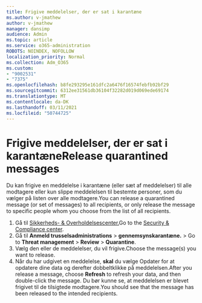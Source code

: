 ```yaml
---
title: Frigive meddelelser, der er sat i karantæne
ms.author: v-jmathew
author: v-jmathew
manager: dansimp
audience: Admin
ms.topic: article
ms.service: o365-administration
ROBOTS: NOINDEX, NOFOLLOW
localization_priority: Normal
ms.collection: Adm_O365
ms.custom:
- "9002531"
- "7375"
ms.openlocfilehash: b8fe293295e161dfc2a6476f16574febfb92bf29
ms.sourcegitcommit: 6312ee31561db36104f32282d019d069ede69174
ms.translationtype: MT
ms.contentlocale: da-DK
ms.lasthandoff: 03/11/2021
ms.locfileid: "50744725"
---
```

# <a name="release-quarantined-messages"></a><span data-ttu-id="35b72-102">Frigive meddelelser, der er sat i karantæne</span><span class="sxs-lookup"><span data-stu-id="35b72-102">Release quarantined messages</span></span>

<span data-ttu-id="35b72-103">Du kan frigive en meddelelse i karantæne (eller sæt af meddelelser) til alle modtagere eller kun slippe meddelelsen til bestemte personer, som du vælger på listen over alle modtagere.</span><span class="sxs-lookup"><span data-stu-id="35b72-103">You can release a quarantined message (or set of messages) to all recipients, or only release the message to specific people whom you choose from the list of all recipients.</span></span>

1. <span data-ttu-id="35b72-104">Gå til [Sikkerheds- & Overholdelsescenter.](https://go.microsoft.com/fwlink/p/?linkid=2077143)</span><span class="sxs-lookup"><span data-stu-id="35b72-104">Go to the [Security & Compliance center](https://go.microsoft.com/fwlink/p/?linkid=2077143).</span></span>
2. <span data-ttu-id="35b72-105">Gå til **Anmeld trusselsadministrations**  >  **gennemsynskarantæne.**  >  </span><span class="sxs-lookup"><span data-stu-id="35b72-105">Go to **Threat management** > **Review** > **Quarantine**.</span></span>
3. <span data-ttu-id="35b72-106">Vælg den eller de meddelelser, du vil frigive.</span><span class="sxs-lookup"><span data-stu-id="35b72-106">Choose the message(s) you want to release.</span></span>
4. <span data-ttu-id="35b72-107">Når du har udgivet en meddelelse, **skal** du vælge Opdater for at opdatere dine data og derefter dobbeltklikke på meddelelsen.</span><span class="sxs-lookup"><span data-stu-id="35b72-107">After you release a message, choose **Refresh** to refresh your data, and then double-click the message.</span></span> <span data-ttu-id="35b72-108">Du bør kunne se, at meddelelsen er blevet frigivet til de tilsigtede modtagere.</span><span class="sxs-lookup"><span data-stu-id="35b72-108">You should see that the message has been released to the intended recipients.</span></span>
